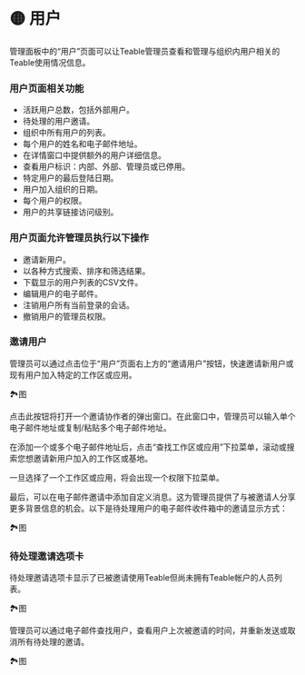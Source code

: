 # 🟡 用户

管理面板中的“用户”页面可以让Teable管理员查看和管理与组织内用户相关的Teable使用情况信息。

### **用户页面相关功能**

* 活跃用户总数，包括外部用户。
* 待处理的用户邀请。
* 组织中所有用户的列表。
* 每个用户的姓名和电子邮件地址。
* 在详情窗口中提供额外的用户详细信息。
* 查看用户标识：内部、外部、管理员或已停用。
* 特定用户的最后登陆日期。
* 用户加入组织的日期。
* 每个用户的权限。
* 用户的共享链接访问级别。

### **用户页面允许管理员执行以下操作**

* 邀请新用户。
* 以各种方式搜索、排序和筛选结果。
* 下载显示的用户列表的CSV文件。
* 编辑用户的电子邮件。
* 注销用户所有当前登录的会话。
* 撤销用户的管理员权限。

### **邀请用户**

管理员可以通过点击位于“用户”页面右上方的“邀请用户”按钮，快速邀请新用户或现有用户加入特定的工作区或应用。

🏞图

点击此按钮将打开一个邀请协作者的弹出窗口。在此窗口中，管理员可以输入单个电子邮件地址或复制/粘贴多个电子邮件地址。

在添加一个或多个电子邮件地址后，点击“查找工作区或应用”下拉菜单，滚动或搜索您想邀请新用户加入的工作区或基地。

一旦选择了一个工作区或应用，将会出现一个权限下拉菜单。

最后，可以在电子邮件邀请中添加自定义消息。这为管理员提供了与被邀请人分享更多背景信息的机会。以下是待处理用户的电子邮件收件箱中的邀请显示方式：

🏞图

### **待处理邀请选项卡**

待处理邀请选项卡显示了已被邀请使用Teable但尚未拥有Teable帐户的人员列表。

🏞图

管理员可以通过电子邮件查找用户，查看用户上次被邀请的时间，并重新发送或取消所有待处理的邀请。

🏞图
